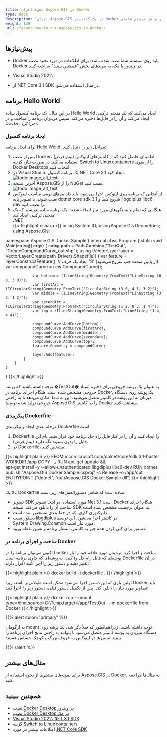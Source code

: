 ```yaml
---
title: نحوه اجرای Aspose.GIS در Docker
type: docs
description: "اجرای Aspose.GIS در یک کانتینر Docker برای لینوکس، سرور ویندوز و هر سیستم عاملی."
weight: 139
url: /fa/net/how-to-run-aspose-gis-in-docker/
---
```


## پیش‌نیازها

- Docker باید روی سیستم شما نصب شده باشد. برای اطلاعات در مورد نحوه نصب Docker در ویندوز یا مک، به پیوندهای بخش "همچنین ببینید" مراجعه کنید.

- Visual Studio 2022.

- از NET Core 3.1 SDK در مثال استفاده می‌شود.


## برنامه Hello World

در این مثال، یک برنامه کنسول ساده Hello World ایجاد می‌کنید که یک منحنی ترکیبی ایجاد می‌کند و آن را در فایل‌ها ذخیره می‌کند. سپس می‌توان برنامه را ساخت و در Docker اجرا کرد.

### ایجاد برنامه کنسول

برای ایجاد برنامه Hello World، مراحل زیر را دنبال کنید:
1. پس از نصب Docker، اطمینان حاصل کنید که از کانتینرهای لینوکس (پیش‌فرض) استفاده می‌کند. در صورت نیاز، گزینه Switch to Linux containers را از منوی Docker Desktops انتخاب کنید.
1. در Visual Studio، یک برنامه کنسول NET Core 3.1 ایجاد کنید.<br>
![todo:image_alt_text](create-a-new-project.png)<br>
1. آخرین نسخه Aspose.GIS را از NuGet نصب کنید.<br>
![todo:image_alt_text](nuget-aspose-gis.png)<br>
1. از آنجایی که برنامه روی لینوکس اجرا می‌شود، باید دارایی‌های بومی مناسب لینوکس نصب شوند. با تصویر پایه dotnet core sdk 3.1 شروع کنید و libgdiplus libc6-dev را نصب کنید.
1. هنگامی که تمام وابستگی‌های مورد نیاز اضافه شدند، یک برنامه ساده بنویسید که یک منحنی ترکیبی ایجاد کند:<br>
**.NET**<br>
{{< highlight csharp >}}
using System.IO;
using Aspose.Gis.Geometries;
using Aspose.Gis;

namespace Aspose.GIS.Docker.Sample
{
    internal class Program
    {
        static void Main(string[] args)
        {
            string path = Path.Combine("TestOut", "CreateCompoundCurve_out.shp");
            using (VectorLayer layer = VectorLayer.Create(path, Drivers.Shapefile))
            {
                var feature = layer.ConstructFeature();
                // ایجاد یک حرف 'S' (از پایین سمت چپ شروع می‌شود)
                var compoundCurve = new CompoundCurve();

                var bottom = (ILineString)Geometry.FromText("LineString (0 0, 3 0)");
                var firstArc = (ICircularString)Geometry.FromText("CircularString (3 0, 4 1, 3 2)");
                var middle = (ILineString)Geometry.FromText("LineString (3 2, 1 2)");
                var secondArc = (ICircularString)Geometry.FromText("CircularString (1 2, 0 3, 1 4)");
                var top = (ILineString)Geometry.FromText("LineString (1 4, 4 4)");

                compoundCurve.AddCurve(bottom);
                compoundCurve.AddCurve(firstArc);
                compoundCurve.AddCurve(middle);
                compoundCurve.AddCurve(secondArc);
                compoundCurve.AddCurve(top);
                feature.Geometry = compoundCurve;

                layer.Add(feature);
            }
        }
    }
}
{{< /highlight >}}

توجه داشته باشید که پوشه �TestOut� به عنوان یک پوشه خروجی برای ذخیره اسناد خروجی مشخص شده است. هنگام اجرای برنامه در Docker، یک پوشه روی دستگاه میزبان به این پوشه در کانتینر متصل می‌شود. این به شما امکان می‌دهد تا به راحتی خروجی تولید شده توسط Aspose.GIS را در کانتینر Docker مشاهده کنید.

### پیکربندی Dockerfile

مرحله بعدی ایجاد و پیکربندی Dockerfile است.

1. Dockerfile را ایجاد کنید و آن را در کنار فایل راه حل برنامه خود قرار دهید. نام این فایل را بدون پسوند نگه دارید (پیش‌فرض).
1. در Dockerfile، مشخص کنید:

{{< highlight plain >}}
FROM mcr.microsoft.com/dotnet/core/sdk:3.1-buster 
WORKDIR /app
COPY . ./
RUN apt-get update && \
    apt-get install -y --allow-unauthenticated libgdiplus libc6-dev
RUN dotnet publish "Aspose.GIS.Docker.Sample.csproj" -c Release -o /app/out
ENTRYPOINT ["dotnet", "out/Aspose.GIS.Docker.Sample.dll"]
{{< /highlight >}}

بالا یک Dockerfile ساده است که شامل دستورالعمل‌های زیر است:

- تصویر SDK مورد استفاده. در اینجا تصویر Net 3.1 است. Docker هنگام اجرای ساخت آن را دانلود می‌کند. نسخه SDK به عنوان برچسب مشخص شده است.
- دایرکتوری کاری، که در خط بعدی مشخص شده است.
- دستور نصب libgdiplus در کانتینر اجرا می‌شود. این توسط System.Drawing.Common مورد نیاز است.
- دستور برای کپی کردن همه چیز به کانتینر، انتشار برنامه و تعیین نقطه ورود.

### ساخت و اجرای برنامه در Docker

اکنون می‌توان برنامه را در Docker ساخت و اجرا کرد. ترمینال مورد علاقه خود را باز کنید، به پوشه‌ای که حاوی برنامه است (پوشه‌ای که فایل راه حل و Dockerfile در آن قرار دارند) تغییر دهید و دستور زیر را اجرا کنید:

{{< highlight plain >}}
docker build -t dockerfile .
{{< /highlight >}}

اولین باری که این دستور اجرا می‌شود ممکن است طولانی‌تر باشد، زیرا Docker باید تصاویر مورد نیاز را دانلود کند. پس از تکمیل دستور قبلی، دستور زیر را اجرا کنید:

{{< highlight plain >}}
docker run --mount type=bind,source=C:\Temp,target=/app/TestOut --rm dockerfile from Docker
{{< /highlight >}}


{{% alert color="primary" %}} 

به آرگومان mount توجه داشته باشید، زیرا همانطور که قبلاً ذکر شد، یک پوشه روی دستگاه میزبان به پوشه کانتینر متصل می‌شود تا بتوانید به راحتی نتایج اجرای برنامه را ببینید. مسیرها در لینوکس به حروف بزرگ و کوچک حساس هستند.

{{% /alert %}}


## مثال‌های بیشتر

برای نمونه‌های بیشتری از نحوه استفاده از Aspose.GIS در Docker، به [مثال‌ها](https://github.com/aspose-gis/Aspose.Gis-for-.NET) مراجعه کنید.


## همچنین ببینید

- [نصب Docker Desktop در ویندوز](https://docs.docker.com/docker-for-windows/install/)
- [نصب Docker Desktop در مک](https://docs.docker.com/docker-for-mac/install/)
- [Visual Studio 2022، NET 3.1 SDK](https://docs.microsoft.com/en-us/dotnet/core/install/windows?tabs=netcore31#dependencies)
- گزینه [Switch to Linux containers](https://docs.docker.com/docker-for-windows/#switch-between-windows-and-linux-containers)
- اطلاعات بیشتر در مورد [.NET Core SDK](https://hub.docker.com/_/microsoft-dotnet-sdk)

